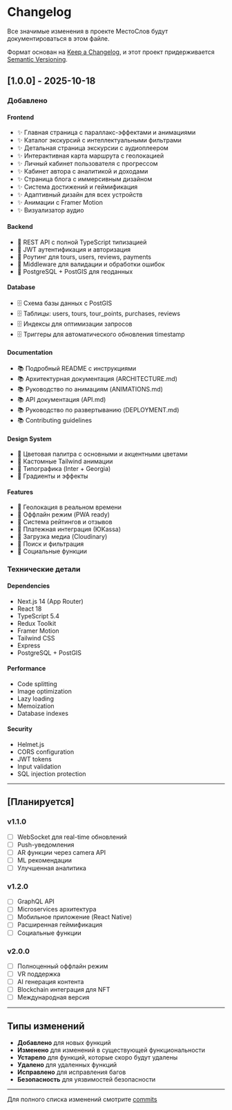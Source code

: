 # Changelog

Все значимые изменения в проекте МестоСлов будут документироваться в этом файле.

Формат основан на [Keep a Changelog](https://keepachangelog.com/ru/1.0.0/),
и этот проект придерживается [Semantic Versioning](https://semver.org/lang/ru/).

## [1.0.0] - 2025-10-18

### Добавлено

#### Frontend

- ✨ Главная страница с параллакс-эффектами и анимациями
- ✨ Каталог экскурсий с интеллектуальными фильтрами
- ✨ Детальная страница экскурсии с аудиоплеером
- ✨ Интерактивная карта маршрута с геолокацией
- ✨ Личный кабинет пользователя с прогрессом
- ✨ Кабинет автора с аналитикой и доходами
- ✨ Страница блога с иммерсивным дизайном
- ✨ Система достижений и геймификация
- ✨ Адаптивный дизайн для всех устройств
- ✨ Анимации с Framer Motion
- ✨ Визуализатор аудио

#### Backend

- 🔧 REST API с полной TypeScript типизацией
- 🔧 JWT аутентификация и авторизация
- 🔧 Роутинг для tours, users, reviews, payments
- 🔧 Middleware для валидации и обработки ошибок
- 🔧 PostgreSQL + PostGIS для геоданных

#### Database

- 🗄️ Схема базы данных с PostGIS
- 🗄️ Таблицы: users, tours, tour_points, purchases, reviews
- 🗄️ Индексы для оптимизации запросов
- 🗄️ Триггеры для автоматического обновления timestamp

#### Documentation

- 📚 Подробный README с инструкциями
- 📚 Архитектурная документация (ARCHITECTURE.md)
- 📚 Руководство по анимациям (ANIMATIONS.md)
- 📚 API документация (API.md)
- 📚 Руководство по развертыванию (DEPLOYMENT.md)
- 📚 Contributing guidelines

#### Design System

- 🎨 Цветовая палитра с основными и акцентными цветами
- 🎨 Кастомные Tailwind анимации
- 🎨 Типографика (Inter + Georgia)
- 🎨 Градиенты и эффекты

#### Features

- 🎯 Геолокация в реальном времени
- 🎯 Оффлайн режим (PWA ready)
- 🎯 Система рейтингов и отзывов
- 🎯 Платежная интеграция (ЮKassa)
- 🎯 Загрузка медиа (Cloudinary)
- 🎯 Поиск и фильтрация
- 🎯 Социальные функции

### Технические детали

#### Dependencies

- Next.js 14 (App Router)
- React 18
- TypeScript 5.4
- Redux Toolkit
- Framer Motion
- Tailwind CSS
- Express
- PostgreSQL + PostGIS

#### Performance

- Code splitting
- Image optimization
- Lazy loading
- Memoization
- Database indexes

#### Security

- Helmet.js
- CORS configuration
- JWT tokens
- Input validation
- SQL injection protection

---

## [Планируется]

### v1.1.0

- [ ] WebSocket для real-time обновлений
- [ ] Push-уведомления
- [ ] AR функции через camera API
- [ ] ML рекомендации
- [ ] Улучшенная аналитика

### v1.2.0

- [ ] GraphQL API
- [ ] Microservices архитектура
- [ ] Мобильное приложение (React Native)
- [ ] Расширенная геймификация
- [ ] Социальные функции

### v2.0.0

- [ ] Полноценный оффлайн режим
- [ ] VR поддержка
- [ ] AI генерация контента
- [ ] Blockchain интеграция для NFT
- [ ] Международная версия

---

## Типы изменений

- **Добавлено** для новых функций
- **Изменено** для изменений в существующей функциональности
- **Устарело** для функций, которые скоро будут удалены
- **Удалено** для удаленных функций
- **Исправлено** для исправления багов
- **Безопасность** для уязвимостей безопасности

---

Для полного списка изменений смотрите [commits](https://github.com/yourusername/mestoslov-mvp-site/commits/main)

